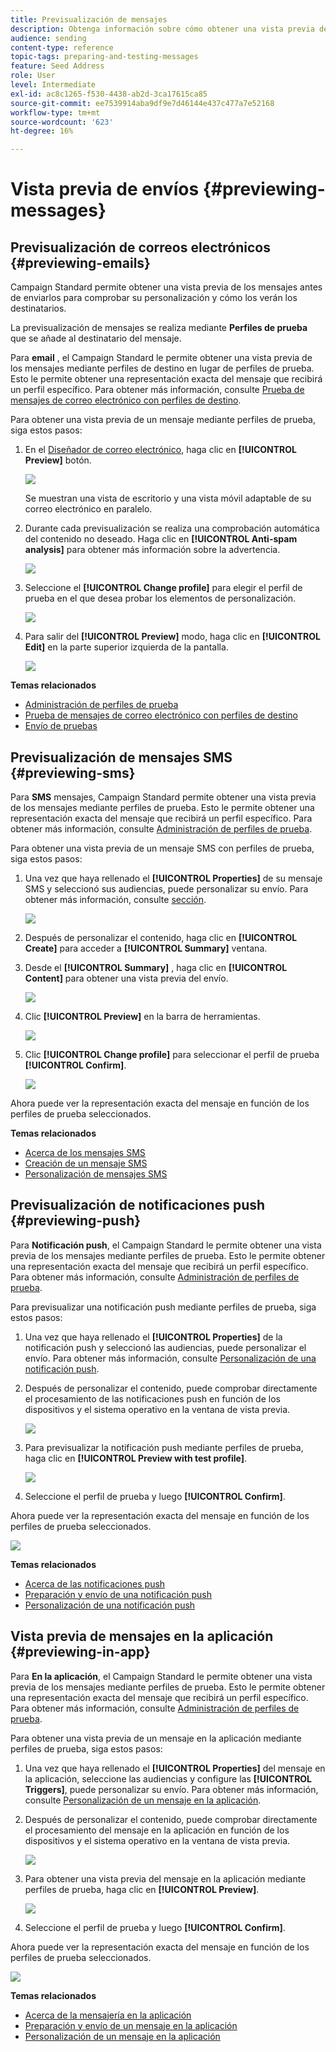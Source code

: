 ```yaml
---
title: Previsualización de mensajes
description: Obtenga información sobre cómo obtener una vista previa de un mensaje en el editor de contenido o en el Diseñador de correo electrónico.
audience: sending
content-type: reference
topic-tags: preparing-and-testing-messages
feature: Seed Address
role: User
level: Intermediate
exl-id: ac8c1265-f530-4438-ab2d-3ca17615ca85
source-git-commit: ee7539914aba9df9e7d46144e437c477a7e52168
workflow-type: tm+mt
source-wordcount: '623'
ht-degree: 16%

---
```


# Vista previa de envíos {#previewing-messages}

## Previsualización de correos electrónicos {#previewing-emails}

Campaign Standard permite obtener una vista previa de los mensajes antes de enviarlos para comprobar su personalización y cómo los verán los destinatarios.

La previsualización de mensajes se realiza mediante **Perfiles de prueba** que se añade al destinatario del mensaje.

Para **email** , el Campaign Standard le permite obtener una vista previa de los mensajes mediante perfiles de destino en lugar de perfiles de prueba. Esto le permite obtener una representación exacta del mensaje que recibirá un perfil específico. Para obtener más información, consulte [Prueba de mensajes de correo electrónico con perfiles de destino](../../sending/using/testing-messages-using-target.md).

Para obtener una vista previa de un mensaje mediante perfiles de prueba, siga estos pasos:

1. En el [Diseñador de correo electrónico](../../designing/using/designing-content-in-adobe-campaign.md), haga clic en **[!UICONTROL Preview]** botón.

   ![](assets/sending_preview.png)

   Se muestran una vista de escritorio y una vista móvil adaptable de su correo electrónico en paralelo.

1. Durante cada previsualización se realiza una comprobación automática del contenido no deseado. Haga clic en **[!UICONTROL Anti-spam analysis]** para obtener más información sobre la advertencia.

   ![](assets/sending_anti-spam_analysis.png)

1. Seleccione el **[!UICONTROL Change profile]** para elegir el perfil de prueba en el que desea probar los elementos de personalización.

   ![](assets/sending_test-profile.png)

1. Para salir del **[!UICONTROL Preview]** modo, haga clic en **[!UICONTROL Edit]** en la parte superior izquierda de la pantalla.

   ![](assets/sending_preview_edit.png)

**Temas relacionados**

* [Administración de perfiles de prueba](../../audiences/using/managing-test-profiles.md)
* [Prueba de mensajes de correo electrónico con perfiles de destino](../../sending/using/testing-messages-using-target.md)
* [Envío de pruebas](../../sending/using/sending-proofs.md)

## Previsualización de mensajes SMS {#previewing-sms}

Para **SMS** mensajes, Campaign Standard permite obtener una vista previa de los mensajes mediante perfiles de prueba. Esto le permite obtener una representación exacta del mensaje que recibirá un perfil específico. Para obtener más información, consulte [Administración de perfiles de prueba](../../audiences/using/managing-test-profiles.md).

Para obtener una vista previa de un mensaje SMS con perfiles de prueba, siga estos pasos:

1. Una vez que haya rellenado el **[!UICONTROL Properties]** de su mensaje SMS y seleccionó sus audiencias, puede personalizar su envío. Para obtener más información, consulte [sección](../../channels/using/personalizing-sms-messages.md).

   ![](assets/sms_preview.png)

1. Después de personalizar el contenido, haga clic en **[!UICONTROL Create]** para acceder a **[!UICONTROL Summary]** ventana.

1. Desde el **[!UICONTROL Summary]** , haga clic en **[!UICONTROL Content]** para obtener una vista previa del envío.

   ![](assets/sms_preview_2.png)

1. Clic **[!UICONTROL Preview]** en la barra de herramientas.

   ![](assets/sms_preview_3.png)

1. Clic **[!UICONTROL Change profile]** para seleccionar el perfil de prueba **[!UICONTROL Confirm]**.

   ![](assets/sms_preview_4.png)

Ahora puede ver la representación exacta del mensaje en función de los perfiles de prueba seleccionados.

**Temas relacionados**

* [Acerca de los mensajes SMS](../../channels/using/about-sms-messages.md)
* [Creación de un mensaje SMS](../../channels/using/creating-an-sms-message.md)
* [Personalización de mensajes SMS](../../channels/using/personalizing-sms-messages.md)

## Previsualización de notificaciones push {#previewing-push}

Para **Notificación push**, el Campaign Standard le permite obtener una vista previa de los mensajes mediante perfiles de prueba. Esto le permite obtener una representación exacta del mensaje que recibirá un perfil específico. Para obtener más información, consulte [Administración de perfiles de prueba](../../audiences/using/managing-test-profiles.md).

Para previsualizar una notificación push mediante perfiles de prueba, siga estos pasos:

1. Una vez que haya rellenado el **[!UICONTROL Properties]** de la notificación push y seleccionó las audiencias, puede personalizar el envío. Para obtener más información, consulte [Personalización de una notificación push](../../channels/using/customizing-a-push-notification.md).

1. Después de personalizar el contenido, puede comprobar directamente el procesamiento de las notificaciones push en función de los dispositivos y el sistema operativo en la ventana de vista previa.

   ![](assets/push_preview.png)

1. Para previsualizar la notificación push mediante perfiles de prueba, haga clic en **[!UICONTROL Preview with test profile]**.

   ![](assets/push_preview_2.png)

1. Seleccione el perfil de prueba y luego **[!UICONTROL Confirm]**.

Ahora puede ver la representación exacta del mensaje en función de los perfiles de prueba seleccionados.

![](assets/push_preview_3.png)

**Temas relacionados**

* [Acerca de las notificaciones push](../../channels/using/about-push-notifications.md)
* [Preparación y envío de una notificación push](../../channels/using/preparing-and-sending-a-push-notification.md)
* [Personalización de una notificación push](../../channels/using/customizing-a-push-notification.md)

## Vista previa de mensajes en la aplicación {#previewing-in-app}

Para **En la aplicación**, el Campaign Standard le permite obtener una vista previa de los mensajes mediante perfiles de prueba. Esto le permite obtener una representación exacta del mensaje que recibirá un perfil específico. Para obtener más información, consulte [Administración de perfiles de prueba](../../audiences/using/managing-test-profiles.md).

Para obtener una vista previa de un mensaje en la aplicación mediante perfiles de prueba, siga estos pasos:

1. Una vez que haya rellenado el **[!UICONTROL Properties]** del mensaje en la aplicación, seleccione las audiencias y configure las **[!UICONTROL Triggers]**, puede personalizar su envío. Para obtener más información, consulte [Personalización de un mensaje en la aplicación](../../channels/using/customizing-an-in-app-message.md).

1. Después de personalizar el contenido, puede comprobar directamente el procesamiento del mensaje en la aplicación en función de los dispositivos y el sistema operativo en la ventana de vista previa.

   ![](assets/in_app_preview.png)

1. Para obtener una vista previa del mensaje en la aplicación mediante perfiles de prueba, haga clic en **[!UICONTROL Preview]**.

   ![](assets/in_app_preview_2.png)

1. Seleccione el perfil de prueba y luego **[!UICONTROL Confirm]**.

Ahora puede ver la representación exacta del mensaje en función de los perfiles de prueba seleccionados.

![](assets/in_app_preview_3.png)

**Temas relacionados**

* [Acerca de la mensajería en la aplicación](../../channels/using/about-in-app-messaging.md)
* [Preparación y envío de un mensaje en la aplicación](../../channels/using/preparing-and-sending-an-in-app-message.md)
* [Personalización de un mensaje en la aplicación](../../channels/using/customizing-an-in-app-message.md)
